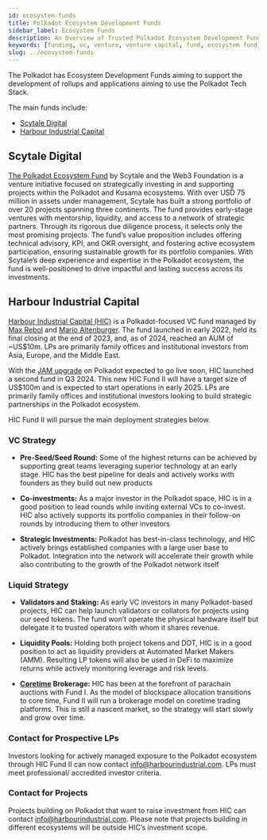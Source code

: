 ```yaml
---
id: ecosystem-funds
title: Polkadot Ecosystem Development Funds
sidebar_label: Ecosystem Funds
description: An Overview of Trusted Polkadot Ecosystem Development Funds.
keywords: [funding, vc, venture, venture capital, fund, ecosystem fund]
slug: ../ecosystem-funds
---
```


The Polkadot has Ecosystem Development Funds aiming to support the development of rollups and
applications aiming to use the Polkadot Tech Stack.

The main funds include:

- [Scytale Digital](https://www.scytale.digital/)
- [Harbour Industrial Capital](https://www.harbourindustrial.com/)

## Scytale Digital

[The Polkadot Ecosystem Fund](https://www.scytale.digital/blog-posts/scytale-polkadot-ecosystem-fund) by Scytale and the Web3 Foundation is a venture initiative focused on
strategically investing in and supporting projects within the Polkadot and Kusama ecosystems. With
over USD 75 million in assets under management, Scytale has built a strong portfolio of over 20
projects spanning three continents. The fund provides early-stage ventures with mentorship,
liquidity, and access to a network of strategic partners. Through its rigorous due diligence
process, it selects only the most promising projects. The fund’s value proposition includes offering
technical advisory, KPI, and OKR oversight, and fostering active ecosystem participation, ensuring
sustainable growth for its portfolio companies. With Scytale’s deep experience and expertise in the
Polkadot ecosystem, the fund is well-positioned to drive impactful and lasting success across its
investments.

## Harbour Industrial Capital

[Harbour Industrial Capital (HIC)](https://www.harbourindustrial.com/) is a Polkadot-focused VC fund managed by
[Max Rebol](https://www.linkedin.com/in/maxrebol/) and
[Mario Altenburger](https://www.linkedin.com/in/marioaltenburger/). The fund launched in early 2022,
held its final closing at the end of 2023, and, as of 2024, reached an AUM of ~US$10m. LPs are
primarily family offices and institutional investors from Asia, Europe, and the Middle East.

With the [JAM upgrade](../learn/learn-jam-chain.md) on Polkadot expected to go live soon, HIC
launched a second fund in Q3 2024. This new HIC Fund II will have a target size of US$100m and is
expected to start operations in early 2025. LPs are primarily family offices and institutional
investors looking to build strategic partnerships in the Polkadot ecosystem.

HIC Fund II will pursue the main deployment strategies below.

### VC Strategy

- **Pre-Seed/Seed Round:** Some of the highest returns can be achieved by supporting great teams
  leveraging superior technology at an early stage. HIC has the best pipeline for deals and actively
  works with founders as they build out new products

- **Co-investments:** As a major investor in the Polkadot space, HIC is in a good position to lead
  rounds while inviting external VCs to co-invest. HIC also actively supports its portfolio
  companies in their follow-on rounds by introducing them to other investors

- **Strategic Investments:** Polkadot has best-in-class technology, and HIC actively brings
  established companies with a large user base to Polkadot. Integration into the network will
  accelerate their growth while also contributing to the growth of the Polkadot network itself

### Liquid Strategy

- **Validators and Staking:** As early VC investors in many Polkadot-based projects, HIC can help
  launch validators or collators for projects using our seed tokens. The fund won’t operate the
  physical hardware itself but delegate it to trusted operators with whom it shares revenue.

- **Liquidity Pools:** Holding both project tokens and DOT, HIC is in a good position to act as
  liquidity providers at Automated Market Makers (AMM). Resulting LP tokens will also be used in
  DeFi to maximize returns while actively monitoring leverage and risk levels.

- **[Coretime](../learn/learn-agile-coretime.md) Brokerage:** HIC has been at the forefront of
  parachain auctions with Fund I. As the model of blockspace allocation transitions to core time,
  Fund II will run a brokerage model on coretime trading platforms. This is still a nascent market,
  so the strategy will start slowly and grow over time.

### Contact for Prospective LPs

Investors looking for actively managed exposure to the Polkadot ecosystem through HIC Fund II can
now contact info@harbourindustrial.com. LPs must meet professional/ accredited investor criteria.

### Contact for Projects

Projects building on Polkadot that want to raise investment from HIC can contact
info@harbourindustrial.com. Please note that projects building in different ecosystems will be
outside HIC’s investment scope.
